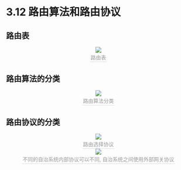 # 3.12 路由算法和路由协议

## 路由表

<center><img src="https://youpai.roccoshi.top/img/20200714170618.png"><br><div style="border-bottom: 1px solid #d9d9d9;display: inline-block;color: #999;    padding: 2px;">路由表</div> </center>

## 路由算法的分类

<center><img src="https://youpai.roccoshi.top/img/20200714165002.png"><br><div style="border-bottom: 1px solid #d9d9d9;display: inline-block;color: #999;    padding: 2px;">路由算法分类</div> </center>



## 路由协议的分类

<center><img src="https://youpai.roccoshi.top/img/20200714165241.png"><br><div style="border-bottom: 1px solid #d9d9d9;display: inline-block;color: #999;    padding: 2px;">路由选择协议</div> </center>

<center><img src="https://youpai.roccoshi.top/img/20200714165430.png"><br><div style="border-bottom: 1px solid #d9d9d9;display: inline-block;color: #999;    padding: 2px;">不同的自治系统内部协议可以不同, 自治系统之间使用外部网关协议</div> </center>

















